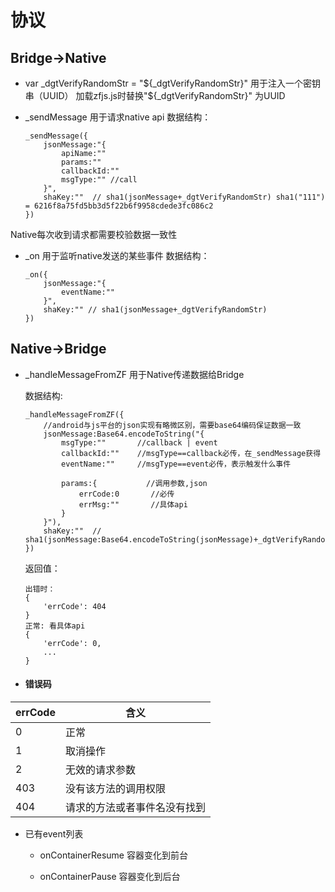# 协议

## Bridge->Native
- var _dgtVerifyRandomStr = "${_dgtVerifyRandomStr}" 用于注入一个密钥串（UUID）
加载zfjs.js时替换"${_dgtVerifyRandomStr}" 为UUID

- _sendMessage 用于请求native api
    数据结构：
    ```
    _sendMessage({
        jsonMessage:"{
            apiName:""
            params:""
            callbackId:""
            msgType:"" //call
        }",
        shaKey:""  // sha1(jsonMessage+_dgtVerifyRandomStr) sha1("111") = 6216f8a75fd5bb3d5f22b6f9958cdede3fc086c2
    })
    ```
Native每次收到请求都需要校验数据一致性

- _on 用于监听native发送的某些事件
    数据结构：
    ```
    _on({
        jsonMessage:"{
            eventName:""
        }",
        shaKey:"" // sha1(jsonMessage+_dgtVerifyRandomStr)
    })
    ```

## Native->Bridge
- _handleMessageFromZF 用于Native传递数据给Bridge
    
    数据结构:
    ```
    _handleMessageFromZF({
        //android与js平台的json实现有略微区别，需要base64编码保证数据一致
        jsonMessage:Base64.encodeToString("{
            msgType:""       //callback | event
            callbackId:""    //msgType==callback必传，在_sendMessage获得
            eventName:""     //msgType==event必传，表示触发什么事件

            params:{           //调用参数,json
                errCode:0       //必传
                errMsg:""       //具体api
            }
        }"),
        shaKey:""  // sha1(jsonMessage:Base64.encodeToString(jsonMessage)+_dgtVerifyRandomStr)
    })
    ```
    返回值：

    ```
    出错时：
    {
        'errCode': 404
    }
    正常: 看具体api
    {
        'errCode': 0,
        ...
    }
    ```

- #### 错误码

| errCode | 含义                         |
|---------|------------------------------|
| 0       | 正常                         |
| 1       | 取消操作                     |
| 2       | 无效的请求参数               |
| 403     | 没有该方法的调用权限         |
| 404     | 请求的方法或者事件名没有找到 |

- 已有event列表

    - onContainerResume 容器变化到前台
    
    - onContainerPause 容器变化到后台